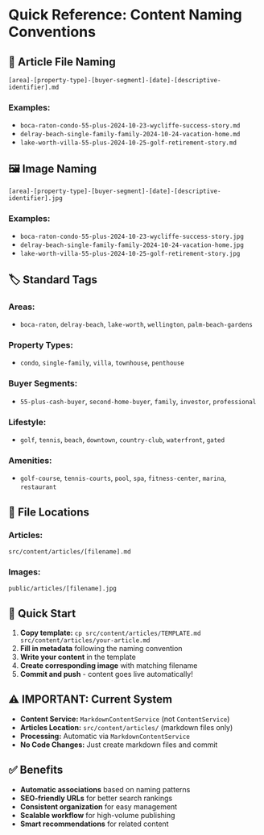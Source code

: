 # Quick Reference: Content Naming Conventions

## 📝 **Article File Naming**
```
[area]-[property-type]-[buyer-segment]-[date]-[descriptive-identifier].md
```

### **Examples:**
- `boca-raton-condo-55-plus-2024-10-23-wycliffe-success-story.md`
- `delray-beach-single-family-family-2024-10-24-vacation-home.md`
- `lake-worth-villa-55-plus-2024-10-25-golf-retirement-story.md`

## 🖼️ **Image Naming**
```
[area]-[property-type]-[buyer-segment]-[date]-[descriptive-identifier].jpg
```

### **Examples:**
- `boca-raton-condo-55-plus-2024-10-23-wycliffe-success-story.jpg`
- `delray-beach-single-family-family-2024-10-24-vacation-home.jpg`
- `lake-worth-villa-55-plus-2024-10-25-golf-retirement-story.jpg`

## 🏷️ **Standard Tags**

### **Areas:**
- `boca-raton`, `delray-beach`, `lake-worth`, `wellington`, `palm-beach-gardens`

### **Property Types:**
- `condo`, `single-family`, `villa`, `townhouse`, `penthouse`

### **Buyer Segments:**
- `55-plus-cash-buyer`, `second-home-buyer`, `family`, `investor`, `professional`

### **Lifestyle:**
- `golf`, `tennis`, `beach`, `downtown`, `country-club`, `waterfront`, `gated`

### **Amenities:**
- `golf-course`, `tennis-courts`, `pool`, `spa`, `fitness-center`, `marina`, `restaurant`

## 📁 **File Locations**

### **Articles:**
```
src/content/articles/[filename].md
```

### **Images:**
```
public/articles/[filename].jpg
```

## 🚀 **Quick Start**

1. **Copy template:** `cp src/content/articles/TEMPLATE.md src/content/articles/your-article.md`
2. **Fill in metadata** following the naming convention
3. **Write your content** in the template
4. **Create corresponding image** with matching filename
5. **Commit and push** - content goes live automatically!

## ⚠️ **IMPORTANT: Current System**

- **Content Service:** `MarkdownContentService` (not `ContentService`)
- **Articles Location:** `src/content/articles/` (markdown files only)
- **Processing:** Automatic via `MarkdownContentService`
- **No Code Changes:** Just create markdown files and commit

## ✅ **Benefits**

- **Automatic associations** based on naming patterns
- **SEO-friendly URLs** for better search rankings
- **Consistent organization** for easy management
- **Scalable workflow** for high-volume publishing
- **Smart recommendations** for related content
